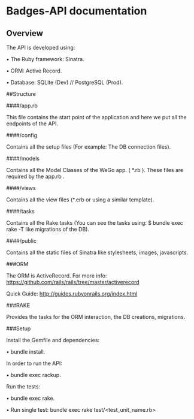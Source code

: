 # Badges-API documentation


## Overview

The API is developed using:

• The Ruby framework: Sinatra.

• ORM: Active Record.

• Database: SQLite (Dev) // PostgreSQL (Prod).

##Structure

####/app.rb

This file contains the start point of the application and here we put all the endpoints of the API.

####/config

Contains all the setup files (For example: The DB connection files).

####/models

Contains all the Model Classes of the WeGo app. ( *.rb ). These files are required by the app.rb .

####/views

Contains all the view files (*.erb or using a similar template).

####/tasks

Contains all the Rake tasks (You can see the tasks using: $ bundle exec rake -T like migrations of the DB).

####/public

Contains all the static files of Sinatra like stylesheets, images, javascripts.

###ORM

The ORM is ActiveRecord. For more info: https://github.com/rails/rails/tree/master/activerecord

Quick Guide: http://guides.rubyonrails.org/index.html

###RAKE

Provides the tasks for the ORM interaction, the DB creations, migrations.

###Setup

Install the Gemfile and dependencies:

• bundle install.

In order to run the API:

• bundle exec rackup.

Run the tests:

• bundle exec rake.

• Run single test: bundle exec rake test/<test_unit_name.rb>
